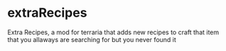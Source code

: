 # extraRecipes
Extra Recipes, a mod for terraria that adds new recipes to craft that item that you allaways are searching for but you never found it 

